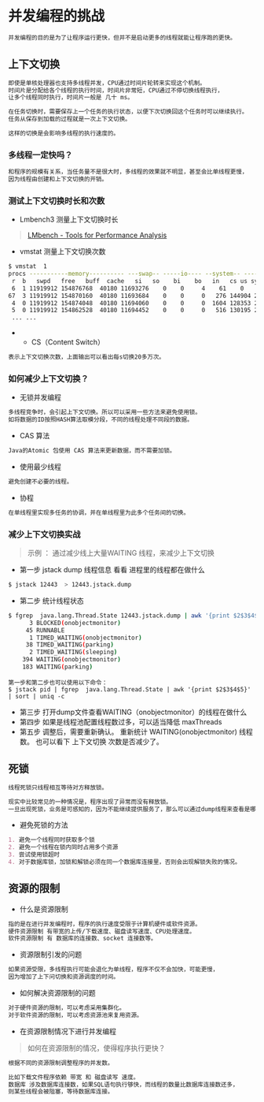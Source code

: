 # 并发编程的挑战
```md
并发编程的目的是为了让程序运行更快，但并不是启动更多的线程就能让程序跑的更快。
```
## 上下文切换
```md
即使是单核处理器也支持多线程并发，CPU通过时间片轮转来实现这个机制。
时间片是分配给各个线程的执行时间，时间片非常短，CPU通过不停切换线程执行，
让多个线程同时执行，时间片一般是 几十 ms。

在任务切换时，需要保存上一个任务的执行状态，以便下次切换回这个任务时可以继续执行。
任务从保存到加载的过程就是一次上下文切换。

这样的切换是会影响多线程的执行速度的。
```
### 多线程一定快吗？
```md
和程序的规模有关系，当任务量不是很大时，多线程的效果就不明显，甚至会比单线程更慢，
因为线程由创建和上下文切换的开销。
```
### 测试上下文切换时长和次数
* Lmbench3 测量上下文切换时长 
> [LMbench - Tools for Performance Analysis](http://www.bitmover.com/lmbench/)
* vmstat 测量上下文切换次数
```sh
$ vmstat  1
procs -----------memory---------- ---swap-- -----io---- --system-- -----cpu-----
 r  b   swpd   free   buff  cache   si   so    bi    bo   in   cs us sy id wa st
 6  1 11919912 154876768  40180 11693276    0    0     4    61    0    0 15 11 74  0  0
67  3 11919912 154870160  40180 11693684    0    0     0   276 144904 237570  6 31 62  1  0
 4  0 11919912 154874048  40180 11694060    0    0     0  1604 128353 211280  5 25 69  0  0
 5  0 11919912 154862528  40180 11694452    0    0     0   516 130195 215469  6 31 62  1  0
 ... ...
```
* * CS（Content Switch）
```md
表示上下文切换次数，上面输出可以看出每s切换20多万次。
```
### 如何减少上下文切换？
* 无锁并发编程
```md
多线程竞争时，会引起上下文切换。所以可以采用一些方法来避免使用锁。
如将数据的ID按照HASH算法取模分段，不同的线程处理不同段的数据。
```
* CAS 算法
```md
Java的Atomic 包使用 CAS 算法来更新数据，而不需要加锁。
```
* 使用最少线程
```md
避免创建不必要的线程。
```
* 协程
```md
在单线程里实现多任务的协调，并在单线程里为此多个任务间的切换。
```
### 减少上下文切换实战
> 示例 ： 通过减少线上大量WAITING 线程，来减少上下文切换
* 第一步 jstack dump 线程信息 看看 进程里的线程都在做什么
```sh
$ jstack 12443  > 12443.jstack.dump
```
* 第二步 统计线程状态
```sh
$ fgrep  java.lang.Thread.State 12443.jstack.dump | awk '{print $2$3$4$5}' | sort | uniq -c
      3 BLOCKED(onobjectmonitor)
     45 RUNNABLE
      1 TIMED_WAITING(onobjectmonitor)
     38 TIMED_WAITING(parking)
      2 TIMED_WAITING(sleeping)
    394 WAITING(onobjectmonitor)
    183 WAITING(parking)
```
```
第一步和第二步也可以使用以下命令：
$ jstack pid | fgrep  java.lang.Thread.State | awk '{print $2$3$4$5}' | sort | uniq -c
```
* 第三步 打开dump文件查看WAITING（onobjectmonitor）的线程在做什么
* 第四步 如果是线程池配置线程数过多，可以适当降低 maxThreads
* 第五步 调整后，需要重新确认。
  重新统计 WAITING(onobjectmonitor) 线程数。
  也可以看下 上下文切换 次数是否减少了。

## 死锁
```md
线程死锁只线程相互等待对方释放锁。

现实中比较常见的一种情况是，程序出现了异常而没有释放锁。
一旦出现死锁，业务是可感知的，因为不能继续提供服务了，那么可以通过dump线程来查看是哪个线程的问题。
```
* 避免死锁的方法
```md
1. 避免一个线程同时获取多个锁
2. 避免一个线程在锁内同时占用多个资源
3. 尝试使用锁超时
4. 对于数据库锁，加锁和解锁必须在同一个数据库连接里，否则会出现解锁失败的情况。
```
## 资源的限制
* 什么是资源限制
```md
指的是在进行并发编程时，程序的执行速度受限于计算机硬件或软件资源。
硬件资源限制 有带宽的上传/下载速度、磁盘读写速度、CPU处理速度。
软件资源限制 有 数据库的连接数、socket 连接数等。
```
* 资源限制引发的问题
```md
如果资源受限，多线程执行可能会退化为单线程，程序不仅不会加快，可能更慢，
因为增加了上下问切换和资源调度的时间。
```
* 如何解决资源限制的问题
```md
对于硬件资源的限制，可以考虑采用集群化。
对于软件资源的限制，可以考虑资源池来复用资源。
```
* 在资源限制情况下进行并发编程
> 如何在资源限制的情况，使得程序执行更快？
```md
根据不同的资源限制调整程序的并发数。

比如下载文件程序依赖 带宽 和 磁盘读写 速度。
数据库 涉及数据库连接数，如果SQL语句执行够快，而线程的数量比数据库连接数还多，
则某些线程会被阻塞，等待数据库连接。
```
